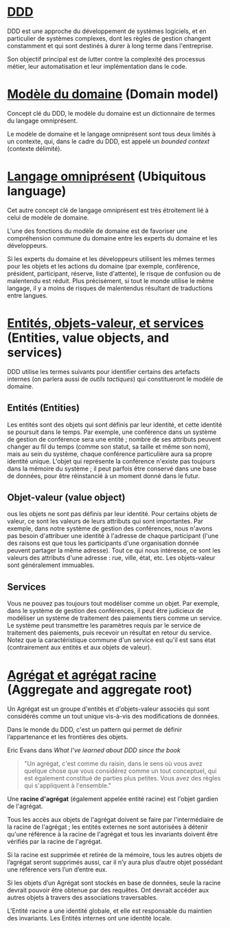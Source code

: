 # [DDD](https://docs.microsoft.com/en-us/previous-versions/msp-n-p/jj591560(v=pandp.10))
DDD est une approche du développement de systèmes logiciels, et en particulier de systèmes complexes, dont les règles de gestion changent constamment et qui sont destinés à durer à long terme dans l'entreprise.

Son objectif principal est de lutter contre la complexité des processus métier, leur automatisation et leur implémentation dans le code. 

# [Modèle du domaine](https://domaindrivendesign.org/the-main-goal-of-domain-driven-design/) (Domain model)

Concept clé du DDD, le modèle du domaine est un dictionnaire de termes du langage omniprésent.

Le modèle de domaine et le langage omniprésent sont tous deux limités à un contexte, qui, dans le cadre du DDD, est appelé un *bounded context* (contexte délimité).

# [Langage omniprésent](https://docs.microsoft.com/en-us/previous-versions/msp-n-p/jj591560(v=pandp.10)#ubiquitous-language) (Ubiquitous language)

Cet autre concept clé de langage omniprésent est très étroitement lié à celui de modèle de domaine. 

L'une des fonctions du modèle de domaine est de favoriser une compréhension commune du domaine entre les experts du domaine et les développeurs. 

Si les experts du domaine et les développeurs utilisent les mêmes termes pour les objets et les actions du domaine (par exemple, conférence, président, participant, réserve, liste d'attente), le risque de confusion ou de malentendu est réduit. Plus précisément, si tout le monde utilise le même langage, il y a moins de risques de malentendus résultant de traductions entre langues.

# [Entités, objets-valeur, et services](https://docs.microsoft.com/en-us/previous-versions/msp-n-p/jj591560(v=pandp.10)#entities-value-objects-and-services) (Entities, value objects, and services)

DDD utilise les termes suivants pour identifier certains des artefacts internes (on parlera aussi de *outils tactiques*) qui constitueront le modèle de domaine.

## Entités (Entities) 

Les entités sont des objets qui sont définis par leur identité, et cette identité se poursuit dans le temps. Par exemple, une conférence dans un système de gestion de conférence sera une entité ; nombre de ses attributs peuvent changer au fil du temps (comme son statut, sa taille et même son nom), mais au sein du système, chaque conférence particulière aura sa propre identité unique. L'objet qui représente la conférence n'existe pas toujours dans la mémoire du système ; il peut parfois être conservé dans une base de données, pour être réinstancié à un moment donné dans le futur.

## Objet-valeur (value object)

ous les objets ne sont pas définis par leur identité. Pour certains objets de valeur, ce sont les valeurs de leurs attributs qui sont importantes. Par exemple, dans notre système de gestion des conférences, nous n'avons pas besoin d'attribuer une identité à l'adresse de chaque participant (l'une des raisons est que tous les participants d'une organisation donnée peuvent partager la même adresse). Tout ce qui nous intéresse, ce sont les valeurs des attributs d'une adresse : rue, ville, état, etc. Les objets-valeur sont généralement immuables.

## Services

Vous ne pouvez pas toujours tout modéliser comme un objet. Par exemple, dans le système de gestion des conférences, il peut être judicieux de modéliser un système de traitement des paiements tiers comme un service. Le système peut transmettre les paramètres requis par le service de traitement des paiements, puis recevoir un résultat en retour du service. Notez que la caractéristique commune d'un service est qu'il est sans état (contrairement aux entités et aux objets de valeur).

# [Agrégat et agrégat racine](https://docs.microsoft.com/en-us/previous-versions/msp-n-p/jj591560(v=pandp.10)#entities-value-objects-and-services) (Aggregate and aggregate root)
 

Un Agrégat est un groupe d'entités et d'objets-valeur associés qui sont considérés comme un tout unique vis-à-vis des modifications de données.

Dans le monde du DDD, c'est un pattern qui permet de définir l’appartenance et les frontières des objets.

Eric Evans dans *What I've learned about DDD since the book*
> "Un agrégat, c'est comme du raisin, dans le sens où vous avez quelque chose que vous considérez comme un tout conceptuel, qui est également constitué de parties plus petites. Vous avez des règles qui s'appliquent à l'ensemble." 

Une **racine d'agrégat** (également appelée entité racine) est l'objet gardien de l'agrégat. 

Tous les accès aux objets de l'agrégat doivent se faire par l'intermédiaire de la racine de l'agrégat ; les entités externes ne sont autorisées à détenir qu'une référence à la racine de l'agrégat et tous les invariants doivent être vérifiés par la racine de l'agrégat.

Si la racine est supprimée et retirée de la mémoire, tous les autres objets de l’agrégat seront supprimés aussi, car il n’y aura plus d’autre objet possédant une référence vers l’un d’entre eux. 

Si les objets d’un Agrégat sont stockés en base de données, seule la racine devrait pouvoir être obtenue par des requêtes. Ont devrait accéder aux autres objets à travers des associations traversables. 

L’Entité racine a une identité globale, et elle est responsable du maintien des invariants. Les Entités internes ont une identité locale. 